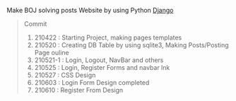 Make BOJ solving posts Website by using Python [Django](https://www.djangoproject.com/)

> Commit
> 1. 210422 : Starting Project, making pages templates
> 2. 210520 : Creating DB Table by using sqlite3, Making Posts/Posting Page ouline
> 3. 210521-1 : Login, Logout, NavBar and others
> 4. 210525 : Login, Register Forms and navbar lnk
> 5. 210527 : CSS Design
> 6. 210603 : Login Form Design completed
> 7. 210610 : Register From Design